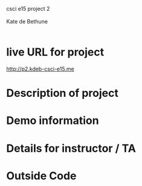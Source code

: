csci e15 project 2 <br />
<project title> <br />
Kate de Bethune <br />
<date> <br />

# live URL for project
http://p2.kdeb-csci-e15.me

# Description of project

# Demo information

# Details for instructor / TA

# Outside Code
